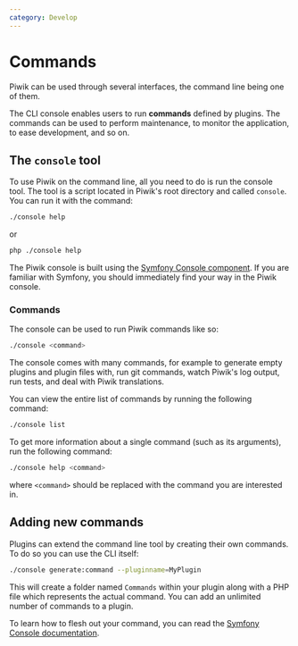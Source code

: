 ```yaml
---
category: Develop
---
```

# Commands

Piwik can be used through several interfaces, the command line being one of them.

The CLI console enables users to run **commands** defined by plugins. The commands can be used to perform maintenance, to monitor the application, to ease development, and so on.

## The `console` tool

To use Piwik on the command line, all you need to do is run the console tool. The tool is a script located in Piwik's root directory and called `console`. You can run it with the command:

```bash
./console help
```

or

```bash
php ./console help
```

The Piwik console is built using the [Symfony Console component](https://symfony.com/doc/current/components/console.html). If you are familiar with Symfony, you should immediately find your way in the Piwik console.

### Commands

The console can be used to run Piwik commands like so:

```bash
./console <command>
```

The console comes with many commands, for example to generate empty plugins and plugin files with, run git commands, watch Piwik's log output, run tests, and deal with Piwik translations.

You can view the entire list of commands by running the following command:

```bash
./console list
```

To get more information about a single command (such as its arguments), run the following command:

```bash
./console help <command>
```

where `<command>` should be replaced with the command you are interested in.

## Adding new commands

Plugins can extend the command line tool by creating their own commands. To do so you can use the CLI itself: 

```bash
./console generate:command --pluginname=MyPlugin
```

This will create a folder named `Commands` within your plugin along with a PHP file which represents the actual command. You can add an unlimited number of commands to a plugin.

To learn how to flesh out your command, you can read the [Symfony Console documentation](https://symfony.com/doc/current/components/console/index.html).
